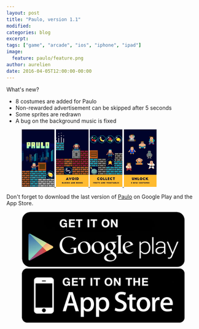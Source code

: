 ```yaml
---
layout: post
title: "Paulo, version 1.1"
modified:
categories: blog
excerpt:
tags: ["game", "arcade", "ios", "iphone", "ipad"]
image:
  feature: paulo/feature.png
author: aurelien
date: 2016-04-05T12:00:00-00:00
---
```


What's new?

- 8 costumes are added for Paulo
- Non-rewarded advertisement can be skipped after 5 seconds
- Some sprites are redrawn
- A bug on the background music is fixed

<figure>
	<a href="/images/paulo/paulo-title.png">
		<img src="/images/paulo/paulo-title.png" alt="image" width="20%" />
	</a>
	<a href="/images/paulo/paulo-avoid.png">
		<img src="/images/paulo/paulo-avoid.png" alt="image" width="20%" />
	</a>
	<a href="/images/paulo/paulo-collect.png">
		<img src="/images/paulo/paulo-collect.png" alt="image" width="20%" />
	</a>
	<a href="/images/paulo/paulo-unlock.png">
		<img src="/images/paulo/paulo-unlock.png" alt="image" width="20%" />
	</a>
</figure>

Don't forget to download the last version of <a href="/games/paulo">Paulo</a> on Google Play and the App Store.

<figure class="half">
<a href="https://play.google.com/store/apps/details?id=com.studiokurage.paulo" target="_blank">
	<img src="/images/googleplay_get_it.jpg" alt="Get it on Google Play" />
</a>
<a href="https://itunes.apple.com/us/app/paulo/id1078163408" target="_blank">
	<img src="/images/appstore_get_it.jpg" alt="Available on the App Store" />
</a>
</figure>